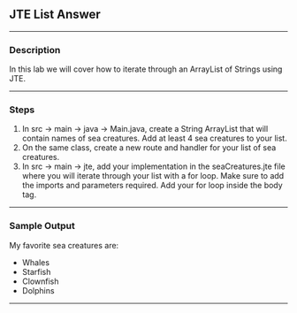 ## JTE List Answer
---
### Description
In this lab we will cover how to iterate through an ArrayList of Strings using JTE.

---
### Steps

1. In src -> main -> java -> Main.java, create a String ArrayList that will contain names of sea creatures. Add at least 4 sea creatures to your list.
2. On the same class, create a new route and handler for your list of sea creatures.
3. In src -> main -> jte, add your implementation in the seaCreatures.jte file where you will iterate through your list with a for loop. Make sure to add the imports and parameters required. Add your for loop inside the body tag.

---
### Sample Output
My favorite sea creatures are:
* Whales
* Starfish
* Clownfish
* Dolphins
---
